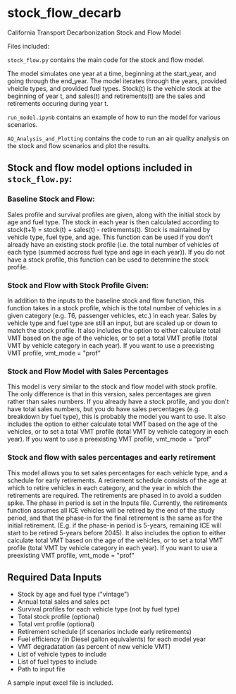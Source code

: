 # stock_flow_decarb
California Transport Decarbonization Stock and Flow Model

Files included:

`stock_flow.py` contains the main code for the stock and flow model. 

The model simulates one year at a time, beginning at the start_year, and going through the end_year. The model iterates through the years, provided vheicle types, and provided fuel types. Stock(t) is the vehicle stock at the beginning of year t, and sales(t) and retirements(t) are the sales and retirements occuring during year t.

`run_model.ipynb` contains an example of how to run the model for various scenarios.

`AQ_Analysis_and_Plotting` contains the code to run an air quality analysis on the stock and flow scenarios and plot the results.



## Stock and flow model options included in `stock_flow.py`:

### Baseline Stock and Flow:
Sales profile and survival profiles are given, along with the initial stock by age and fuel type. The stock in each year is then calculated according to stock(t+1) = stock(t) + sales(t) - retirements(t). Stock is maintained by vehicle type, fuel type, and age. This function can be used if you don't already have an existing stock profile (i.e. the total number of vehicles of each type (summed accross fuel type and age in each year)). If you do not have a stock profile, this function can be used to determine the stock profile.



### Stock and Flow with Stock Profile Given:
In addition to the inputs to the baseline stock and flow function, this function takes in a stock profile, which is the total number of vehicles in a given category (e.g. T6, passenger vehicles, etc.) in each year. Sales by vehicle type and fuel type are still an input, but are scaled up or down to match the stock profile. It also includes the option to either calculate total VMT based on the age of the vehicles, or to set a total VMT profile (total VMT by vehicle category in each year). If you want to use a preexisting VMT profile, vmt_mode = "prof"


### Stock and Flow Model with Sales Percentages
This model is very similar to the stock and flow model with stock profile. The only difference is that in this version, sales percentages are given rather than sales numbers. If you already have a stock profile, and you don't have total sales numbers, but you do have sales percentages (e.g. breakdown by fuel type), this is probably the model you want to use. It also includes the option to either calculate total VMT based on the age of the vehicles, or to set a total VMT profile (total VMT by vehicle category in each year). If you want to use a preexisting VMT profile, vmt_mode = "prof"


### Stock and flow with sales percentages and early retirement
This model allows you to set sales percentages for each vehicle type, and a schedule for early retirements. A retirement schedule consists of the age at which to retire vehicles in each category, and the year in which the retirements are required. The retirements are phased in to avoid a sudden spike. The phase in period is set in the Inputs file. Currently, the retirements function assumes all ICE vehicles will be retired by the end of the study period, and that the phase-in for the final retirement is the same as for the initial retirement. (E.g. if the phase-in period is 5-years, remaining ICE will start to be retired 5-years before 2045). It also includes the option to either calculate total VMT based on the age of the vehicles, or to set a total VMT profile (total VMT by vehicle category in each year). If you want to use a preexisting VMT profile, vmt_mode = "prof"






## Required Data Inputs
* Stock by age and fuel type ("vintage")
* Annual total sales and sales pct
* Survival profiles for each vehicle type (not by fuel type)
* Total stock profile (optional)
* Total vmt profile (optional)
* Retirement schedule (if scenarios include early retirements)
* Fuel efficiency (in Diesel gallon equivalents) for each model year
* VMT degradatation (as percent of new vehicle VMT)
* List of vehicle types to include
* List of fuel types to include
* Path to input file


A sample input excel file is included.





